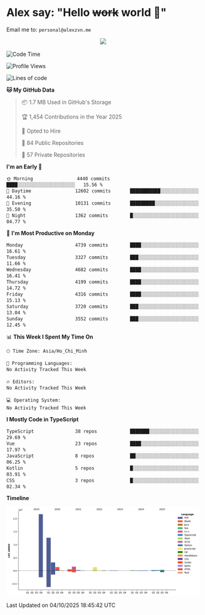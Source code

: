 # Alex say: "Hello ~~work~~ world 🐾"
Email me to: `personal@alexzvn.me`


<p align=center>
  <a href="https://skillicons.dev">
    <img src="https://skillicons.dev/icons?i=ts,js,php,nodejs,bun,vue,nuxt,react,svelte,tauri,laravel,rust,mongodb,docker,electron,redis,rabbitmq,tailwind,git,cloudflare,elysia,mysql,nginx,rollupjs,sentry,ubuntu,yarn,html,css,vite" />
  </a>
</p>

<!--START_SECTION:waka-->
![Code Time](http://img.shields.io/badge/Code%20Time-1%2C066%20hrs%2055%20mins-blue)

![Profile Views](http://img.shields.io/badge/Profile%20Views-2-blue)

![Lines of code](https://img.shields.io/badge/From%20Hello%20World%20I%27ve%20Written-43.8%20million%20lines%20of%20code-blue)

**🐱 My GitHub Data** 

> 📦 1.7 MB Used in GitHub's Storage 
 > 
> 🏆 1,454 Contributions in the Year 2025
 > 
> 💼 Opted to Hire
 > 
> 📜 84 Public Repositories 
 > 
> 🔑 57 Private Repositories 
 > 
**I'm an Early 🐤** 

```text
🌞 Morning                4440 commits        ████░░░░░░░░░░░░░░░░░░░░░   15.56 % 
🌆 Daytime                12602 commits       ███████████░░░░░░░░░░░░░░   44.16 % 
🌃 Evening                10131 commits       █████████░░░░░░░░░░░░░░░░   35.50 % 
🌙 Night                  1362 commits        █░░░░░░░░░░░░░░░░░░░░░░░░   04.77 % 
```
📅 **I'm Most Productive on Monday** 

```text
Monday                   4739 commits        ████░░░░░░░░░░░░░░░░░░░░░   16.61 % 
Tuesday                  3327 commits        ███░░░░░░░░░░░░░░░░░░░░░░   11.66 % 
Wednesday                4682 commits        ████░░░░░░░░░░░░░░░░░░░░░   16.41 % 
Thursday                 4199 commits        ████░░░░░░░░░░░░░░░░░░░░░   14.72 % 
Friday                   4316 commits        ████░░░░░░░░░░░░░░░░░░░░░   15.13 % 
Saturday                 3720 commits        ███░░░░░░░░░░░░░░░░░░░░░░   13.04 % 
Sunday                   3552 commits        ███░░░░░░░░░░░░░░░░░░░░░░   12.45 % 
```


📊 **This Week I Spent My Time On** 

```text
🕑︎ Time Zone: Asia/Ho_Chi_Minh

💬 Programming Languages: 
No Activity Tracked This Week

🔥 Editors: 
No Activity Tracked This Week

💻 Operating System: 
No Activity Tracked This Week
```

**I Mostly Code in TypeScript** 

```text
TypeScript               38 repos            ███████░░░░░░░░░░░░░░░░░░   29.69 % 
Vue                      23 repos            ████░░░░░░░░░░░░░░░░░░░░░   17.97 % 
JavaScript               8 repos             ██░░░░░░░░░░░░░░░░░░░░░░░   06.25 % 
Kotlin                   5 repos             █░░░░░░░░░░░░░░░░░░░░░░░░   03.91 % 
CSS                      3 repos             █░░░░░░░░░░░░░░░░░░░░░░░░   02.34 % 
```



**Timeline**

![Lines of Code chart](https://raw.githubusercontent.com/alexzvn/alexzvn/main/assets/bar_graph.png)


 Last Updated on 04/10/2025 18:45:42 UTC
<!--END_SECTION:waka-->
